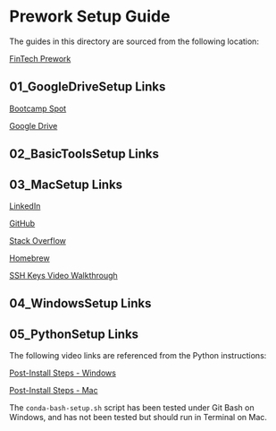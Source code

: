 # Prework Setup Guide

The guides in this directory are sourced from the following location:

[FinTech Prework](https://coding-bootcamp-fintech-prework.readthedocs-hosted.com/en/latest/)

## 01_GoogleDriveSetup Links

[Bootcamp Spot](https://www.bootcampspot.com/login)

[Google Drive](https://www.google.com/drive/)

## 02_BasicToolsSetup Links

## 03_MacSetup Links

[LinkedIn](https://www.linkedin.com/)

[GitHub](https://github.com/)

[Stack Overflow](http://stackoverflow.com/)

[Homebrew](http://brew.sh/)

[SSH Keys Video Walkthrough](https://youtu.be/Nf2Ggt3Mwgk)



## 04_WindowsSetup Links

## 05_PythonSetup Links

The following video links are referenced from the Python instructions:

[Post-Install Steps - Windows](https://codingbootcamp.hosted.panopto.com/Panopto/Pages/Viewer.aspx?id=93a9c967-71b2-434c-bcda-ab7a011f5c9c)

[Post-Install Steps - Mac](https://codingbootcamp.hosted.panopto.com/Panopto/Pages/Viewer.aspx?id=1c0d69d6-523c-4275-86a5-ab7a011f370a)

The `conda-bash-setup.sh` script has been tested under Git Bash on Windows, and has not been tested but should run in Terminal on Mac.

